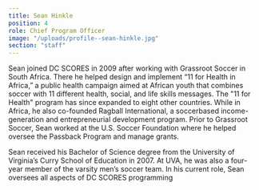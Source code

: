 ```yaml
---
title: Sean Hinkle
position: 4
role: Chief Program Officer
image: "/uploads/profile--sean-hinkle.jpg"
section: "staff"
---
```


Sean joined DC SCORES in 2009 after working with Grassroot Soccer in South Africa. There he helped design and implement “11 for Health in Africa,” a public health campaign aimed at African youth that combines soccer with 11 different health, social, and life skills messages. The "11 for Health" program has since expanded to eight other countries. While in Africa, he also co-founded Ragball International, a soccerbased income-generation and entrepreneurial development program. Prior to Grassroot Soccer, Sean worked at the U.S. Soccer Foundation where he helped oversee the Passback Program and manage grants.

Sean received his Bachelor of Science degree from the University of Virginia’s Curry School of Education in 2007. At UVA, he was also a four-year member of the varsity men’s soccer team. In his current role, Sean oversees all aspects of DC SCORES programming